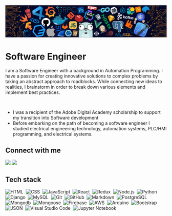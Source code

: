 <img src="https://raw.githubusercontent.com/Jaydeep-Yadav/Jaydeep-Yadav/main/banner.png" >


# Software Engineer 
I am a Software Engineer with a background in Automation Programming. I have a passion for creating innovative solutions to 
complex problems by taking an abstract approach to roadblocks. While connecting new ideas to realities, I brainstorm in order to break down various elements and implement best practices. 

<br>

- I was a recipient of the Adobe Digital Academy scholarship to support my transition into Software development 
- Before embarking on the path of becoming a software engineer I studied electrical engineering technology, automation systems, PLC/HMI programming, and electrical systems. 

## Connect with me

<p align = "center">  
  
[<img src="https://img.shields.io/badge/linkedin-%2312100E.svg?&style=for-the-badge&logo=linkedin&logoColor=white&color=black" />](https://www.linkedin.com/in/gabrielcoellose/)
[<img src="https://img.shields.io/badge/github-%2312100E.svg?&style=for-the-badge&logo=github&logoColor=white&color=black" />](https://github.com/GabrielCMM74)
  
## Tech stack 

![HTML](https://img.shields.io/badge/-HTML-05122A?style=flat&logo=HTML5)&nbsp;
![CSS](https://img.shields.io/badge/-CSS-05122A?style=flat&logo=CSS3&logoColor=1572B6)&nbsp;
![JavaScript](https://img.shields.io/badge/-JavaScript-05122A?style=flat&logo=javascript)&nbsp;
![React](https://img.shields.io/badge/redux-%2320232a.svg?style=flat&logo=react&logoColor=%2361DAFB)&nbsp;
![Redux](https://img.shields.io/badge/-redux-05122A?style=flat&logo=redux&logoColor=008080)&nbsp;
![Node.js](https://img.shields.io/badge/-Node.js-05122A?style=flat&logo=node.js&logoColor=339933)&nbsp;
![Python](https://img.shields.io/badge/-Python-05122A?style=flat&logo=python)&nbsp;
![Django](https://img.shields.io/badge/-Django-05122A?style=flat&logo=django&logoColor=092E20)&nbsp;
![MySQL](https://img.shields.io/badge/-MySQL-05122A?style=flat&logo=mysql&logoColor=4479A1)&nbsp;
![Git](https://img.shields.io/badge/-Git-05122A?style=flat&logo=git)&nbsp;
![GitHub](https://img.shields.io/badge/-GitHub-05122A?style=flat&logo=github)&nbsp;
![Markdown](https://img.shields.io/badge/-Markdown-05122A?style=flat&logo=markdown)&nbsp;
![PostgreSQL](https://img.shields.io/badge/-PostgreSQL-05122A?style=flat&logo=postgresql&logoColor=336791)&nbsp;
![Mongodb](https://img.shields.io/badge/-mangodb-05122A?style=flat&logo=mangodb&logoColor=336791)&nbsp;
![Mongoose](https://img.shields.io/badge/-mongoose-05122A?style=flat&logo=mongoose&logoColor=336791)&nbsp;
![Firebase](https://img.shields.io/badge/-Firebase-05122A?style=flat&logo=firebase&logoColor=FFCA28)&nbsp;
![AWS](https://img.shields.io/badge/-AWS-05122A?style=flat&logo=AWS&logoColor=777BB4)&nbsp;
![Arduino](https://img.shields.io/badge/-Arduino-05122A?style=flat&logo=arduino&logoColor=00979D)&nbsp;
![Bootstrap](https://img.shields.io/badge/-Bootstrap-05122A?style=flat&logo=bootstrap&logoColor=563D7C)&nbsp;
![JSON](https://img.shields.io/badge/-JSON-05122A?style=flat&logo=json&logoColor=000000)&nbsp;
![Visual Studio Code](https://img.shields.io/badge/-Visual%20Studio%20Code-05122A?style=flat&logo=visual-studio-code&logoColor=007ACC)&nbsp;
![Jupyter Notebook](https://img.shields.io/badge/-Jupyter%20Notebook-05122A?style=flat&logo=jupyter&logoColor=F37626)&nbsp;

<br>
<!-- 
## Contribution Statistics

<p align="left">
  <a href="https://GabrielCMM74.dev/">
  <img width="49.5%" src="https://github-readme-stats.vercel.app/api?username=GabrielCMM74&show_icons=true&theme=blueberry&hide_border=true" />
    <img width="49.5%" src="https://github-readme-streak-stats.herokuapp.com/?user=GabrielCMM74&theme=blueberry&hide_border=true" />
  </a>
</p>

<br>

[![Gabriel Coello's Activity Graph](https://activity-graph.herokuapp.com/graph?username=GabrielCMM74&custom_title=Gabriel%20Coello's%20Contribution%20Graph&theme=react-dark&bg_color=1a2d3d&hide_border=true&line=6dbef7&point=add7ff&color=27e8a7)](https://GabrielCMM74.dev)

<p  align="center">
<img src="https://user-images.githubusercontent.com/73097560/115834477-dbab4500-a447-11eb-908a-139a6edaec5c.gif">  -->
<!--
**GabrielCMM74/GabrielCMM74** is a ✨ _special_ ✨ repository because its `README.md` (this file) appears on your GitHub profile.

Here are some ideas to get you started:

- 🔭 I’m currently working on ...
- 🌱 I’m currently learning ...
- 👯 I’m looking to collaborate on ...
- 🤔 I’m looking for help with ...
- 💬 Ask me about ...
- 📫 How to reach me: ...
- 😄 Pronouns: ...
- ⚡ Fun fact: ...
-->
